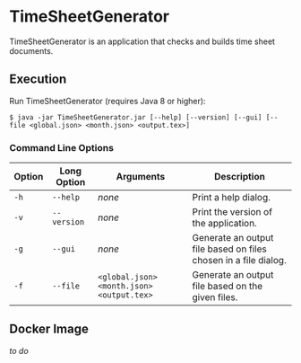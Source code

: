 # TimeSheetGenerator

TimeSheetGenerator is an application that checks and builds time sheet documents.

## Execution

Run TimeSheetGenerator (requires Java 8 or higher):

`$ java -jar TimeSheetGenerator.jar [--help] [--version] [--gui] [--file <global.json> <month.json> <output.tex>]`

### Command Line Options

| Option | Long Option | Arguments                               | Description                                                    |
| ------ | ----------- | --------------------------------------- | -------------------------------------------------------------- |
|  `-h`  |  `--help`   | _none_                                  | Print a help dialog.                                           |
|  `-v`  | `--version` | _none_                                  | Print the version of the application.                          |
|  `-g`  |   `--gui`   | _none_                                  | Generate an output file based on files chosen in a file dialog.|
|  `-f`  |  `--file`   |`<global.json> <month.json> <output.tex>`| Generate an output file based on the given files.              |

## Docker Image

*to do*

